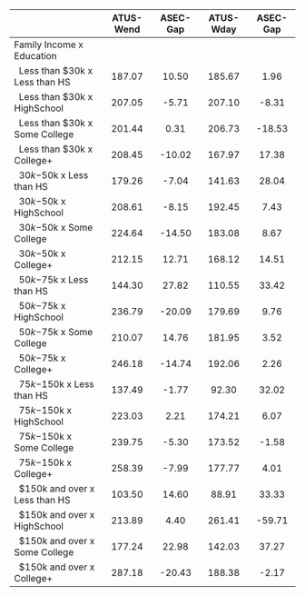 
|                      |    ATUS-Wend |     ASEC-Gap |    ATUS-Wday |     ASEC-Gap |
| -------------------- | :----------: | :----------: | :----------: | :----------: |
| Family Income x Education |              |              |              |              |
| &nbsp;&nbsp;Less than $30k x Less than HS |       187.07 |        10.50 |       185.67 |         1.96 |
| &nbsp;&nbsp;Less than $30k x HighSchool |       207.05 |        -5.71 |       207.10 |        -8.31 |
| &nbsp;&nbsp;Less than $30k x Some College |       201.44 |         0.31 |       206.73 |       -18.53 |
| &nbsp;&nbsp;Less than $30k x College+ |       208.45 |       -10.02 |       167.97 |        17.38 |
| &nbsp;&nbsp;$30k-$50k x Less than HS |       179.26 |        -7.04 |       141.63 |        28.04 |
| &nbsp;&nbsp;$30k-$50k x HighSchool |       208.61 |        -8.15 |       192.45 |         7.43 |
| &nbsp;&nbsp;$30k-$50k x Some College |       224.64 |       -14.50 |       183.08 |         8.67 |
| &nbsp;&nbsp;$30k-$50k x College+ |       212.15 |        12.71 |       168.12 |        14.51 |
| &nbsp;&nbsp;$50k-$75k x Less than HS |       144.30 |        27.82 |       110.55 |        33.42 |
| &nbsp;&nbsp;$50k-$75k x HighSchool |       236.79 |       -20.09 |       179.69 |         9.76 |
| &nbsp;&nbsp;$50k-$75k x Some College |       210.07 |        14.76 |       181.95 |         3.52 |
| &nbsp;&nbsp;$50k-$75k x College+ |       246.18 |       -14.74 |       192.06 |         2.26 |
| &nbsp;&nbsp;$75k-$150k x Less than HS |       137.49 |        -1.77 |        92.30 |        32.02 |
| &nbsp;&nbsp;$75k-$150k x HighSchool |       223.03 |         2.21 |       174.21 |         6.07 |
| &nbsp;&nbsp;$75k-$150k x Some College |       239.75 |        -5.30 |       173.52 |        -1.58 |
| &nbsp;&nbsp;$75k-$150k x College+ |       258.39 |        -7.99 |       177.77 |         4.01 |
| &nbsp;&nbsp;$150k and over x Less than HS |       103.50 |        14.60 |        88.91 |        33.33 |
| &nbsp;&nbsp;$150k and over x HighSchool |       213.89 |         4.40 |       261.41 |       -59.71 |
| &nbsp;&nbsp;$150k and over x Some College |       177.24 |        22.98 |       142.03 |        37.27 |
| &nbsp;&nbsp;$150k and over x College+ |       287.18 |       -20.43 |       188.38 |        -2.17 |

